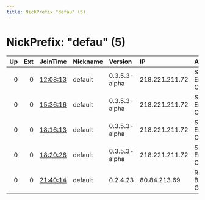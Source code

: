 ```yaml
---
title: NickPrefix "defau" (5)
---
```


# NickPrefix: "defau" (5)

|   Up |   Ext | JoinTime                                                                                            | Nickname   | Version       | IP             | AS                               | CC   |   ORp |   Dirp | OS      | Contact   |   eFamMembers |
|-----:|------:|:----------------------------------------------------------------------------------------------------|:-----------|:--------------|:---------------|:---------------------------------|:-----|------:|-------:|:--------|:----------|--------------:|
|    0 |     0 | [12:08:13](https://metrics.torproject.org/rs.html#details/FC38EE73660692431AE7F180D160A8C1843BF719) | default    | 0.3.5.3-alpha | 218.221.211.72 | So-net Entertainment Corporation | jp   | 42958 |      0 | Windows | None      |             1 |
|    0 |     0 | [15:36:16](https://metrics.torproject.org/rs.html#details/6B1BAC056DA9274AD21CF5D4E570921138ECA4F6) | default    | 0.3.5.3-alpha | 218.221.211.72 | So-net Entertainment Corporation | jp   | 42958 |      0 | Windows | None      |             1 |
|    0 |     0 | [18:16:13](https://metrics.torproject.org/rs.html#details/37B932BD85888FF1FBFD03CECD29BC6FBE700FD6) | default    | 0.3.5.3-alpha | 218.221.211.72 | So-net Entertainment Corporation | jp   | 42958 |      0 | Windows | None      |             1 |
|    0 |     0 | [18:20:26](https://metrics.torproject.org/rs.html#details/99F19E215836090019F4E73491D6EA8436FB8B47) | default    | 0.3.5.3-alpha | 218.221.211.72 | So-net Entertainment Corporation | jp   | 42958 |      0 | Windows | None      |             1 |
|    0 |     0 | [21:40:14](https://metrics.torproject.org/rs.html#details/CBDF4E462AE38FDFB95CE1B06A76FC3C28B7B1E3) | default    | 0.2.4.23      | 80.84.213.69   | RFTkabel Brandenburg GmbH        | de   |   443 |   9030 | Windows | None      |             1 |
